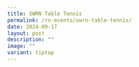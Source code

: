 ```yaml
---
title: SWRN Table Tennis
permalink: /rn-events/swrn-table-tennis/
date: 2024-09-17
layout: post
description: ""
image: ""
variant: tiptap
---
```

